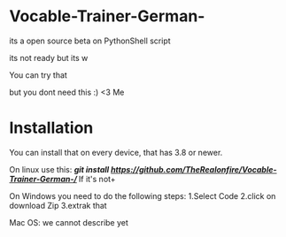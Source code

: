 # Vocable-Trainer-German-
its a open source beta on PythonShell script

its not ready but its w

You can try that 

but you dont need this :)
<3 Me

# Installation

You can install that on every device, that has 3.8 or newer.

On linux use this: <i><b> git install https://github.com/TheRealonfire/Vocable-Trainer-German-/ </b> </i>
If it's not+


On Windows you need to do the following steps:
1.Select Code
2.click on download Zip
3.extrak that

Mac OS:
we cannot describe yet

